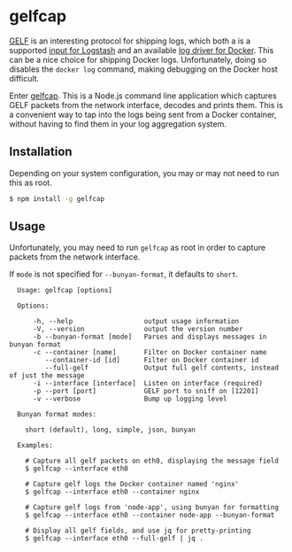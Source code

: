 # gelfcap

[GELF][] is an interesting protocol for shipping logs, which both a is a
supported [input for Logstash][logstash-gelf] and an available
[log driver for Docker][docker-gelf]. This can be a nice choice for shipping
Docker logs. Unfortunately, doing so disables the `docker log` command, making
debugging on the Docker host difficult.

Enter [gelfcap][]. This is a Node.js command line application which captures
GELF packets from the network interface, decodes and prints them. This is a
convenient way to tap into the logs being sent from a Docker container, without
having to find them in your log aggregation system.

## Installation

Depending on your system configuration, you may or may not need to run this as
root.

```bash
$ npm install -g gelfcap
```

## Usage

Unfortunately, you may need to run `gelfcap` as root in order to capture packets
from the network interface.

If `mode` is not specified for `--bunyan-format`, it defaults to `short`.

```
  Usage: gelfcap [options]

  Options:

      -h, --help                  output usage information
      -V, --version               output the version number
      -b --bunyan-format [mode]   Parses and displays messages in bunyan format
      -c --container [name]       Filter on Docker container name
         --container-id [id]      Filter on Docker container id
         --full-gelf              Output full gelf contents, instead of just the message
      -i --interface [interface]  Listen on interface (required)
      -p --port [port]            GELF port to sniff on [12201]
      -v --verbose                Bump up logging level

  Bunyan format modes:

    short (default), long, simple, json, bunyan

  Examples:

    # Capture all gelf packets on eth0, displaying the message field
    $ gelfcap --interface eth0

    # Capture gelf logs the Docker container named 'nginx'
    $ gelfcap --interface eth0 --container nginx

    # Capture gelf logs from 'node-app', using bunyan for formatting
    $ gelfcap --interface eth0 --container node-app --bunyan-format

    # Display all gelf fields, and use jq for pretty-printing
    $ gelfcap --interface eth0 --full-gelf | jq .
```

 [GELF]: https://www.graylog.org/resources/gelf/
 [docker-gelf]: https://docs.docker.com/engine/reference/logging/overview/#gelf-options
 [logstash-gelf]: https://www.elastic.co/guide/en/logstash/current/plugins-inputs-gelf.html
 [gelfcap]: https://github.com/building5/gelfcap
